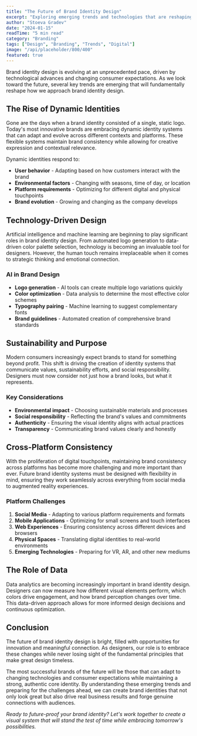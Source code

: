 ```yaml
---
title: "The Future of Brand Identity Design"
excerpt: "Exploring emerging trends and technologies that are reshaping how we approach brand identity design in the digital age."
author: "Stoeva Gradev"
date: "2024-01-15"
readTime: "5 min read"
category: "Branding"
tags: ["Design", "Branding", "Trends", "Digital"]
image: "/api/placeholder/800/400"
featured: true
---
```


Brand identity design is evolving at an unprecedented pace, driven by technological advances and changing consumer expectations. As we look toward the future, several key trends are emerging that will fundamentally reshape how we approach brand identity design.

## The Rise of Dynamic Identities

Gone are the days when a brand identity consisted of a single, static logo. Today's most innovative brands are embracing dynamic identity systems that can adapt and evolve across different contexts and platforms. These flexible systems maintain brand consistency while allowing for creative expression and contextual relevance.

Dynamic identities respond to:

- **User behavior** - Adapting based on how customers interact with the brand
- **Environmental factors** - Changing with seasons, time of day, or location
- **Platform requirements** - Optimizing for different digital and physical touchpoints
- **Brand evolution** - Growing and changing as the company develops

## Technology-Driven Design

Artificial intelligence and machine learning are beginning to play significant roles in brand identity design. From automated logo generation to data-driven color palette selection, technology is becoming an invaluable tool for designers. However, the human touch remains irreplaceable when it comes to strategic thinking and emotional connection.

### AI in Brand Design

- **Logo generation** - AI tools can create multiple logo variations quickly
- **Color optimization** - Data analysis to determine the most effective color schemes
- **Typography pairing** - Machine learning to suggest complementary fonts
- **Brand guidelines** - Automated creation of comprehensive brand standards

## Sustainability and Purpose

Modern consumers increasingly expect brands to stand for something beyond profit. This shift is driving the creation of identity systems that communicate values, sustainability efforts, and social responsibility. Designers must now consider not just how a brand looks, but what it represents.

### Key Considerations

- **Environmental impact** - Choosing sustainable materials and processes
- **Social responsibility** - Reflecting the brand's values and commitments
- **Authenticity** - Ensuring the visual identity aligns with actual practices
- **Transparency** - Communicating brand values clearly and honestly

## Cross-Platform Consistency

With the proliferation of digital touchpoints, maintaining brand consistency across platforms has become more challenging and more important than ever. Future brand identity systems must be designed with flexibility in mind, ensuring they work seamlessly across everything from social media to augmented reality experiences.

### Platform Challenges

1. **Social Media** - Adapting to various platform requirements and formats
2. **Mobile Applications** - Optimizing for small screens and touch interfaces
3. **Web Experiences** - Ensuring consistency across different devices and browsers
4. **Physical Spaces** - Translating digital identities to real-world environments
5. **Emerging Technologies** - Preparing for VR, AR, and other new mediums

## The Role of Data

Data analytics are becoming increasingly important in brand identity design. Designers can now measure how different visual elements perform, which colors drive engagement, and how brand perception changes over time. This data-driven approach allows for more informed design decisions and continuous optimization.

## Conclusion

The future of brand identity design is bright, filled with opportunities for innovation and meaningful connection. As designers, our role is to embrace these changes while never losing sight of the fundamental principles that make great design timeless.

The most successful brands of the future will be those that can adapt to changing technologies and consumer expectations while maintaining a strong, authentic core identity. By understanding these emerging trends and preparing for the challenges ahead, we can create brand identities that not only look great but also drive real business results and forge genuine connections with audiences.

_Ready to future-proof your brand identity? Let's work together to create a visual system that will stand the test of time while embracing tomorrow's possibilities._
